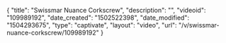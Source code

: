 {
    "title": "Swissmar Nuance Corkscrew",
    "description": "",
    "videoid": "109989192",
    "date_created": "1502522398",
    "date_modified": "1504293675",
    "type": "captivate",
    "layout": "video",
    "url": "\/v\/swissmar-nuance-corkscrew\/109989192"
}